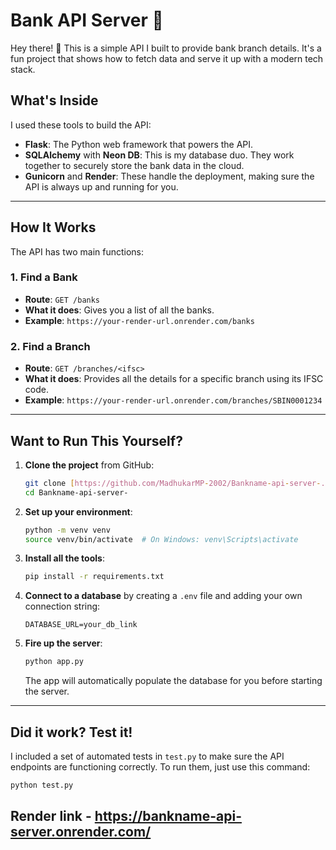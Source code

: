 # Bank API Server 🏦

Hey there! 👋 This is a simple API I built to provide bank branch details. It's a fun project that shows how to fetch data and serve it up with a modern tech stack.

## What's Inside

I used these tools to build the API:
- **Flask**: The Python web framework that powers the API.
- **SQLAlchemy** with **Neon DB**: This is my database duo. They work together to securely store the bank data in the cloud.
- **Gunicorn** and **Render**: These handle the deployment, making sure the API is always up and running for you.

---

## How It Works

The API has two main functions:

### 1. Find a Bank
- **Route**: `GET /banks`
- **What it does**: Gives you a list of all the banks.
- **Example**: `https://your-render-url.onrender.com/banks`

### 2. Find a Branch
- **Route**: `GET /branches/<ifsc>`
- **What it does**: Provides all the details for a specific branch using its IFSC code.
- **Example**: `https://your-render-url.onrender.com/branches/SBIN0001234`

---

## Want to Run This Yourself?

1.  **Clone the project** from GitHub:
    ```bash
    git clone [https://github.com/MadhukarMP-2002/Bankname-api-server-.git](https://github.com/MadhukarMP-2002/Bankname-api-server-.git)
    cd Bankname-api-server-
    ```
2.  **Set up your environment**:
    ```bash
    python -m venv venv
    source venv/bin/activate  # On Windows: venv\Scripts\activate
    ```
3.  **Install all the tools**:
    ```bash
    pip install -r requirements.txt
    ```
4.  **Connect to a database** by creating a `.env` file and adding your own connection string:
    ```
    DATABASE_URL=your_db_link
    ```
5.  **Fire up the server**:
    ```bash
    python app.py
    ```
    The app will automatically populate the database for you before starting the server.

---

## Did it work? Test it!

I included a set of automated tests in `test.py` to make sure the API endpoints are functioning correctly. To run them, just use this command:
```bash
python test.py

```
## Render link - https://bankname-api-server.onrender.com/
```